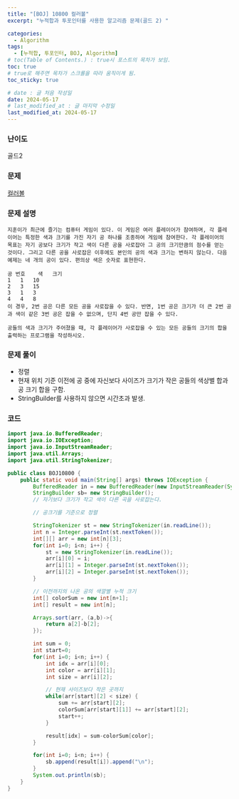 ```yaml
---
title: "[BOJ] 10800 컬러볼"
excerpt: "누적합과 투포인터를 사용한 알고리즘 문제(골드 2) "

categories:
  - Algorithm
tags:
  - [누적합, 투포인터, BOJ, Algorithm]
# toc(Table of Contents.) : true시 포스트의 목차가 보임.
toc: true
# true로 해주면 목차가 스크롤을 따라 움직이게 됨.
toc_sticky: true

# date : 글 처음 작성일
date: 2024-05-17
# last_modified_at : 글 마지막 수정일
last_modified_at: 2024-05-17
---
```


### 난이도

골드2

### 문제

[컬러볼](https://www.acmicpc.net/problem/10800)

### 문제 설명

    지훈이가 최근에 즐기는 컴퓨터 게임이 있다. 이 게임은 여러 플레이어가 참여하며, 각 플레이어는 특정한 색과 크기를 가진 자기 공 하나를 조종하여 게임에 참여한다. 각 플레이어의 목표는 자기 공보다 크기가 작고 색이 다른 공을 사로잡아 그 공의 크기만큼의 점수를 얻는 것이다. 그리고 다른 공을 사로잡은 이후에도 본인의 공의 색과 크기는 변하지 않는다. 다음 예제는 네 개의 공이 있다. 편의상 색은 숫자로 표현한다.

    공 번호	색	크기
    1	1	10
    2	3	15
    3	1	3
    4	4	8
    이 경우, 2번 공은 다른 모든 공을 사로잡을 수 있다. 반면, 1번 공은 크기가 더 큰 2번 공과 색이 같은 3번 공은 잡을 수 없으며, 단지 4번 공만 잡을 수 있다.

    공들의 색과 크기가 주어졌을 때, 각 플레이어가 사로잡을 수 있는 모든 공들의 크기의 합을 출력하는 프로그램을 작성하시오.

### 문제 풀이

- 정렬
- 현재 위치 기준 이전에 공 중에 자신보다 사이즈가 크기가 작은 공들의 색상별 합과 공 크기 합을 구함.
- StringBuilder를 사용하지 않으면 시간초과 발생.

### 코드

```java
import java.io.BufferedReader;
import java.io.IOException;
import java.io.InputStreamReader;
import java.util.Arrays;
import java.util.StringTokenizer;

public class BOJ10800 {
	public static void main(String[] args) throws IOException {
		BufferedReader in = new BufferedReader(new InputStreamReader(System.in));
		StringBuilder sb= new StringBuilder();
		// 자기보다 크기가 작고 색이 다른 곡을 사로잡는다.

		// 공크기를 기준으로 정렬

		StringTokenizer st = new StringTokenizer(in.readLine());
		int n = Integer.parseInt(st.nextToken());
		int[][] arr = new int[n][3];
		for(int i=0; i<n; i++) {
			st = new StringTokenizer(in.readLine());
			arr[i][0] = i;
			arr[i][1] = Integer.parseInt(st.nextToken());
			arr[i][2] = Integer.parseInt(st.nextToken());
		}

		// 이전까지의 나온 공의 색깔별 누적 크기
		int[] colorSum = new int[n+1];
		int[] result = new int[n];

		Arrays.sort(arr, (a,b)->{
			return a[2]-b[2];
		});

		int sum = 0;
		int start=0;
		for(int i=0; i<n; i++) {
			int idx = arr[i][0];
			int color = arr[i][1];
			int size = arr[i][2];

			// 현재 사이즈보다 작은 곳까지
			while(arr[start][2] < size) {
				sum += arr[start][2];
				colorSum[arr[start][1]] += arr[start][2];
				start++;
			}

			result[idx] = sum-colorSum[color];
		}

		for(int i=0; i<n; i++) {
			sb.append(result[i]).append("\n");
		}
		System.out.println(sb);
	}
}




```
